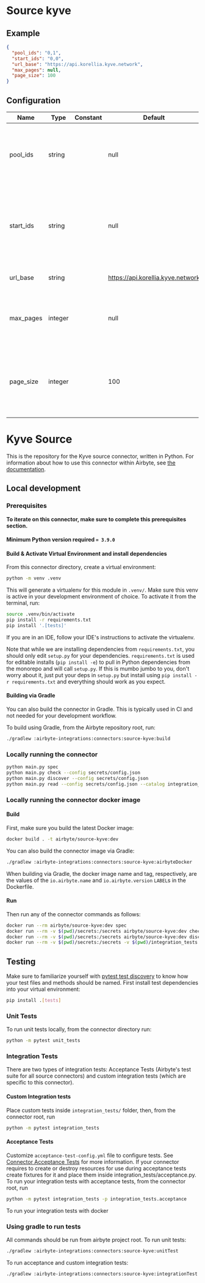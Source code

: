 # Source kyve

## Example
```json
{
  "pool_ids": "0,1",
  "start_ids": "0,0",
  "url_base": "https://api.korellia.kyve.network",
  "max_pages": null,
  "page_size": 100
}
```

## Configuration
| Name | Type | Constant | Default | Description |
| --- | --- | --- | --- | --- |
|pool_ids |string||null|The IDs of the KYVE storage pool you want to archive. (Comma separated)|
|start_ids |string||null|The start-id defines, from which bundle id the pipeline should start to extract the data (Comma separated)|
|url_base |string||https://api.korellia.kyve.network|URL to the KYVE Chain API.|
|max_pages |integer||null|The maximum amount of pages to go trough. Set to 'null' for all pages.|
|page_size |integer||100|The pagesize for pagination, smaller numbers are used in integration tests.|

# Kyve Source

This is the repository for the Kyve source connector, written in Python.
For information about how to use this connector within Airbyte, see [the documentation](https://docs.airbyte.com/integrations/sources/kyve).

## Local development

### Prerequisites

**To iterate on this connector, make sure to complete this prerequisites section.**

#### Minimum Python version required `= 3.9.0`

#### Build & Activate Virtual Environment and install dependencies

From this connector directory, create a virtual environment:

```sh
python -m venv .venv
```

This will generate a virtualenv for this module in `.venv/`. Make sure this venv is active in your
development environment of choice. To activate it from the terminal, run:

```sh
source .venv/bin/activate
pip install -r requirements.txt
pip install '.[tests]'
```

If you are in an IDE, follow your IDE's instructions to activate the virtualenv.

Note that while we are installing dependencies from `requirements.txt`, you should only edit `setup.py` for your dependencies. `requirements.txt` is
used for editable installs (`pip install -e`) to pull in Python dependencies from the monorepo and will call `setup.py`.
If this is mumbo jumbo to you, don't worry about it, just put your deps in `setup.py` but install using `pip install -r requirements.txt` and everything
should work as you expect.

#### Building via Gradle

You can also build the connector in Gradle. This is typically used in CI and not needed for your development workflow.

To build using Gradle, from the Airbyte repository root, run:

```sh
./gradlew :airbyte-integrations:connectors:source-kyve:build
```

### Locally running the connector

```sh
python main.py spec
python main.py check --config secrets/config.json
python main.py discover --config secrets/config.json
python main.py read --config secrets/config.json --catalog integration_tests/configured_catalog.json
```

### Locally running the connector docker image

#### Build

First, make sure you build the latest Docker image:

```sh
docker build . -t airbyte/source-kyve:dev
```

You can also build the connector image via Gradle:

```sh
./gradlew :airbyte-integrations:connectors:source-kyve:airbyteDocker
```

When building via Gradle, the docker image name and tag, respectively, are the values of the `io.airbyte.name` and `io.airbyte.version` `LABEL`s in
the Dockerfile.

#### Run

Then run any of the connector commands as follows:

```sh
docker run --rm airbyte/source-kyve:dev spec
docker run --rm -v $(pwd)/secrets:/secrets airbyte/source-kyve:dev check --config /secrets/config.json
docker run --rm -v $(pwd)/secrets:/secrets airbyte/source-kyve:dev discover --config /secrets/config.json
docker run --rm -v $(pwd)/secrets:/secrets -v $(pwd)/integration_tests:/integration_tests airbyte/source-kyve:dev read --config /secrets/config.json --catalog /integration_tests/configured_catalog.json
```

## Testing

Make sure to familiarize yourself with [pytest test discovery](https://docs.pytest.org/en/latest/goodpractices.html#test-discovery) to know how your test files and methods should be named.
First install test dependencies into your virtual environment:

```sh
pip install .[tests]
```

### Unit Tests

To run unit tests locally, from the connector directory run:

```sh
python -m pytest unit_tests
```

### Integration Tests

There are two types of integration tests: Acceptance Tests (Airbyte's test suite for all source connectors) and custom integration tests (which are specific to this connector).

#### Custom Integration tests

Place custom tests inside `integration_tests/` folder, then, from the connector root, run

```sh
python -m pytest integration_tests
```

#### Acceptance Tests

Customize `acceptance-test-config.yml` file to configure tests. See [Connector Acceptance Tests](https://docs.airbyte.com/connector-development/testing-connectors/connector-acceptance-tests-reference) for more information.
If your connector requires to create or destroy resources for use during acceptance tests create fixtures for it and place them inside integration_tests/acceptance.py.
To run your integration tests with acceptance tests, from the connector root, run

```sh
python -m pytest integration_tests -p integration_tests.acceptance
```

To run your integration tests with docker

### Using gradle to run tests

All commands should be run from airbyte project root.
To run unit tests:

```sh
./gradlew :airbyte-integrations:connectors:source-kyve:unitTest
```

To run acceptance and custom integration tests:

```sh
./gradlew :airbyte-integrations:connectors:source-kyve:integrationTest
```
